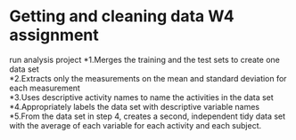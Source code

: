 # Getting and cleaning data W4 assignment
run analysis project
*1.Merges the training and the test sets to create one data set  
*2.Extracts only the measurements on the mean and standard deviation for each measurement  
*3.Uses descriptive activity names to name the activities in the data set  
*4.Appropriately labels the data set with descriptive variable names  
*5.From the data set in step 4, creates a second, independent tidy data set with the average of each variable for each activity and each subject.
